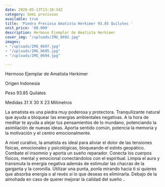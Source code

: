 ```yaml
---
date: 2020-05-13T13:10:34Z
category: Semi preciosas
available: true
title: 'Piedra Preciosa Amatista Herkimer 93.85 Quilates '
unit_price: '80.000'
description: Hermoso Ejemplar de Amatista Herkimer
cover_img: "/uploads/IMG_0692.jpg"
images:
- "/uploads/IMG_0697.jpg"
- "/uploads/IMG_0695.jpg"
- "/uploads/IMG_0694.jpg"

---
```

Hermoso Ejemplar de Amatista Herkimer

Origen Indonesia

Peso 93.85 Quilates 

Medidas 31 X 30 X 23 Milímetros 

La amatista es una piedra muy poderosa y protectora. Tranquilizante natural que ayuda a bloquear las energías ambientales negativas. A la hora de meditar te ayuda a alejar tus pensamientos de lo mundano, potenciando la asimilación de nuevas ideas. Aporta sentido común, potencia la memoria y la motivación y el centro emocionalmente.

A nivel curativo, la amatista es ideal para aliviar el dolor de las tensiones físicas, emocionales y psicológicas, bloqueando el estrés geopático. Combate el insomnio y aporta un sueño reparador. Conecta los cuerpos físicos, mental y emocional conectándolos con el espiritual. Limpia el aura y transmuta la energía negativa además de estimular las chacras de la garganta y la coronilla. Utilizar una punta, ponla mirando hacia ti si quieres que absorba energía o al revés si lo que deseas es eliminarla. Debajo de la almohada en caso de querer mejorar la calidad del sueño ..